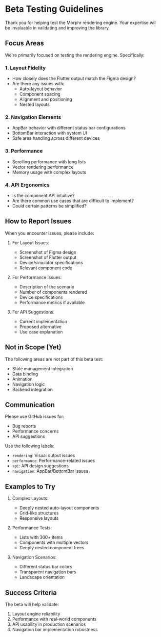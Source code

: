 # Beta Testing Guidelines

Thank you for helping test the Morphr rendering engine. Your expertise will be invaluable in validating and improving the library.

## Focus Areas

We're primarily focused on testing the rendering engine. Specifically:

### 1. Layout Fidelity
- How closely does the Flutter output match the Figma design?
- Are there any issues with:
  - Auto-layout behavior
  - Component spacing
  - Alignment and positioning
  - Nested layouts

### 2. Navigation Elements
- AppBar behavior with different status bar configurations
- BottomBar interaction with system UI
- Safe area handling across different devices

### 3. Performance
- Scrolling performance with long lists
- Vector rendering performance
- Memory usage with complex layouts

### 4. API Ergonomics
- Is the component API intuitive?
- Are there common use cases that are difficult to implement?
- Could certain patterns be simplified?

## How to Report Issues

When you encounter issues, please include:

1. For Layout Issues:
   - Screenshot of Figma design
   - Screenshot of Flutter output
   - Device/simulator specifications
   - Relevant component code

2. For Performance Issues:
   - Description of the scenario
   - Number of components rendered
   - Device specifications
   - Performance metrics if available

3. For API Suggestions:
   - Current implementation
   - Proposed alternative
   - Use case explanation

## Not in Scope (Yet)

The following areas are not part of this beta test:
- State management integration
- Data binding
- Animation
- Navigation logic
- Backend integration

## Communication

Please use GitHub issues for:
- Bug reports
- Performance concerns
- API suggestions

Use the following labels:
- `rendering`: Visual output issues
- `performance`: Performance-related issues
- `api`: API design suggestions
- `navigation`: AppBar/BottomBar issues

## Examples to Try

1. Complex Layouts:
   - Deeply nested auto-layout components
   - Grid-like structures
   - Responsive layouts

2. Performance Tests:
   - Lists with 300+ items
   - Components with multiple vectors
   - Deeply nested component trees

3. Navigation Scenarios:
   - Different status bar colors
   - Transparent navigation bars
   - Landscape orientation

## Success Criteria

The beta will help validate:
1. Layout engine reliability
2. Performance with real-world components
3. API usability in production scenarios
4. Navigation bar implementation robustness
